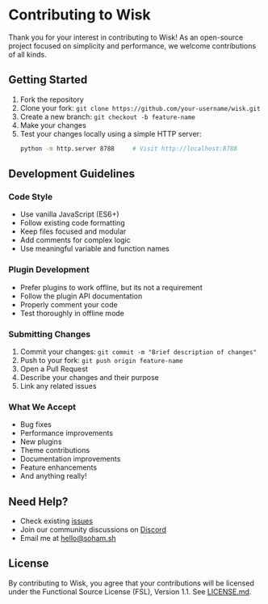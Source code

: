 # Contributing to Wisk

Thank you for your interest in contributing to Wisk! As an open-source project focused on simplicity and performance, we welcome contributions of all kinds.

## Getting Started

1. Fork the repository
2. Clone your fork: `git clone https://github.com/your-username/wisk.git`
3. Create a new branch: `git checkout -b feature-name`
4. Make your changes
5. Test your changes locally using a simple HTTP server:
    ```bash
    python -m http.server 8788     # Visit http://localhost:8788
    ```

## Development Guidelines

### Code Style

- Use vanilla JavaScript (ES6+)
- Follow existing code formatting
- Keep files focused and modular
- Add comments for complex logic
- Use meaningful variable and function names

### Plugin Development

- Prefer plugins to work offline, but its not a requirement
- Follow the plugin API documentation
- Properly comment your code
- Test thoroughly in offline mode

### Submitting Changes

1. Commit your changes: `git commit -m "Brief description of changes"`
2. Push to your fork: `git push origin feature-name`
3. Open a Pull Request
4. Describe your changes and their purpose
5. Link any related issues

### What We Accept

- Bug fixes
- Performance improvements
- New plugins
- Theme contributions
- Documentation improvements
- Feature enhancements
- And anything really!

## Need Help?

- Check existing [issues](https://github.com/sohzm/wisk/issues)
- Join our community discussions on [Discord](https://discord.gg/D8tQCvgDhu)
- Email me at hello@soham.sh

## License

By contributing to Wisk, you agree that your contributions will be licensed under the Functional Source License (FSL), Version 1.1. See [LICENSE.md](LICENSE.md).
